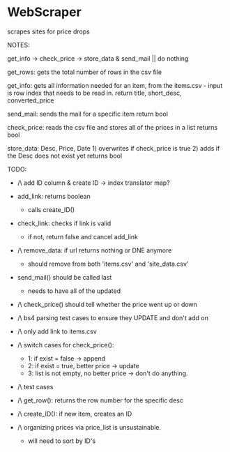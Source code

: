 # WebScraper
scrapes sites for price drops

NOTES:

get_info -> check_price -> store_data & send_mail || do nothing

get_rows:
    gets the total number of rows in the csv file

get_info: 
    gets all information needed for an item, from the items.csv
        - input is row index that needs to be read in.
    return title, short_desc, converted_price

send_mail:
    sends the mail for a specific item
    return bool

check_price:
    reads the csv file and stores all of the prices in a list
    returns bool

store_data: Desc, Price, Date
    1) overwrites if check_price is true
    2) adds if the Desc does not exist yet
    returns bool


TODO:
- /\ add ID column & create ID -> index translator map?

- add_link: returns boolean
    - calls create_ID()

- check_link: checks if link is valid
    - if not, return false and cancel add_link

- /\ remove_data: if url returns nothing or DNE anymore
    - should remove from both 'items.csv' and 'site_data.csv'

- send_mail() should be called last
    - needs to have all of the updated 

- /\ check_price() should tell whether the price went up or down

- /\ bs4 parsing test cases to ensure they UPDATE and don't add on

- /\ only add link to items.csv

- /\ switch cases for check_price():
    - 1: if exist = false -> append
    - 2: if exist = true, better price -> update
    - 3: list is not empty, no better price -> don't do anything.

- /\ test cases

- /\ get_row(): returns the row number for the specific desc

- /\ create_ID(): if new item, creates an ID

- /\ organizing prices via price_list is unsustainable.
    - will need to sort by ID's
